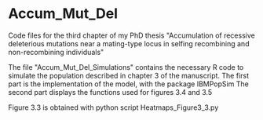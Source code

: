 # Accum_Mut_Del
Code files for the third chapter of my PhD thesis "Accumulation of recessive deleterious mutations near a mating-type locus in selfing recombining and non-recombining individuals"

The file "Accum_Mut_Del_Simulations" contains the necessary R code to simulate the population described in chapter 3 of the manuscript. 
The first part is the implementation of the model, with the package IBMPopSim
The second part displays the functions used for figures 3.4 and 3.5

Figure 3.3 is obtained with python script Heatmaps_Figure3_3.py
